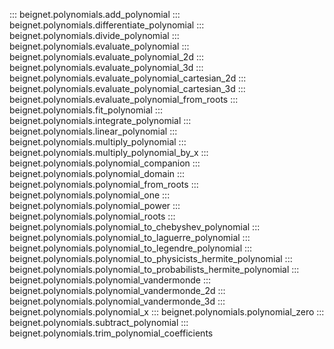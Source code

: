 ::: beignet.polynomials.add_polynomial
::: beignet.polynomials.differentiate_polynomial
::: beignet.polynomials.divide_polynomial
::: beignet.polynomials.evaluate_polynomial
::: beignet.polynomials.evaluate_polynomial_2d
::: beignet.polynomials.evaluate_polynomial_3d
::: beignet.polynomials.evaluate_polynomial_cartesian_2d
::: beignet.polynomials.evaluate_polynomial_cartesian_3d
::: beignet.polynomials.evaluate_polynomial_from_roots
::: beignet.polynomials.fit_polynomial
::: beignet.polynomials.integrate_polynomial
::: beignet.polynomials.linear_polynomial
::: beignet.polynomials.multiply_polynomial
::: beignet.polynomials.multiply_polynomial_by_x
::: beignet.polynomials.polynomial_companion
::: beignet.polynomials.polynomial_domain
::: beignet.polynomials.polynomial_from_roots
::: beignet.polynomials.polynomial_one
::: beignet.polynomials.polynomial_power
::: beignet.polynomials.polynomial_roots
::: beignet.polynomials.polynomial_to_chebyshev_polynomial
::: beignet.polynomials.polynomial_to_laguerre_polynomial
::: beignet.polynomials.polynomial_to_legendre_polynomial
::: beignet.polynomials.polynomial_to_physicists_hermite_polynomial
::: beignet.polynomials.polynomial_to_probabilists_hermite_polynomial
::: beignet.polynomials.polynomial_vandermonde
::: beignet.polynomials.polynomial_vandermonde_2d
::: beignet.polynomials.polynomial_vandermonde_3d
::: beignet.polynomials.polynomial_x
::: beignet.polynomials.polynomial_zero
::: beignet.polynomials.subtract_polynomial
::: beignet.polynomials.trim_polynomial_coefficients
